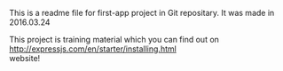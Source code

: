 ﻿This is a readme file for first-app project in Git repositary.
It was made in 2016.03.24 

This project is training material which you can find out on 
	http://expressjs.com/en/starter/installing.html   
website!